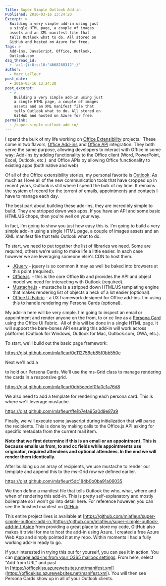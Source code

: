 ```yaml
---
Title: Super Simple Outlook Add-in
Published: 2016-03-16 13:24:20
Excerpt: >
  Building a very simple add-in using just
  a single HTML page, a couple of images
  assets and an XML manifest file that
  tells Outlook what to do. All stored on
  GitHub and hosted on Azure for free.
Tags: >
  Add-ins, JavaScript, Office, Outlook,
  Outlook.com
dsq_thread_id:
  - 'a:1:{i:0;s:10:"4668288312";}'
author:
  - Marc LaFleur
post_date:
  - 2016-03-16 13:24:20
post_excerpt:
  - >
    Building a very simple add-in using just
    a single HTML page, a couple of images
    assets and an XML manifest file that
    tells Outlook what to do. All stored on
    GitHub and hosted on Azure for free.
permalink:
  - /super-simple-outlook-add-in/
---
```

I spend the bulk of my life working on <a href="http://dev.office.com">Office Extensibility</a> projects.  These come in two flavors, <a href="https://msdn.microsoft.com/en-us/library/office/jj220060.aspx">Office Add-ins</a> and <a href="http://dev.office.com/chooseapiendpoint">Office API</a> integration. They both serve the same purpose, allowing developers to interact with Office in some way; Add-Ins by adding functionality to the Office client (Word, PowerPoint, Excel, Outlook, etc.)  and Office APIs by allowing Office functionality to existing apps (both native and web)

Of all of the Office extensibility stories, my personal favorite is <a href="http://dev.outlook.com">Outlook</a>. As much as I love all of the new communication tools that have cropped up in recent years, Outlook is still where I spend the bulk of my time. It remains the system of record for the torrent of emails, appointments and contacts I have to manage each day.

The best part about building these add-ins, they are incredibly simple to build. They are stripped down web apps. If you have an API and some basic HTML/JS chops, then you're well on your way.

In fact, I'm going to show you just how easy this is. I'm going to build a very simple add-in using a single HTML page, a couple of images assets and an XML manifest file that tells Outlook what to do.

To start, we need to put together the list of libraries we need. Some are required, others we're using to make life a little easier. In each case however we are leveraging someone else's CDN to host them.

<ul>
<li><a href="http://jquery.com/">JQuery</a> - jquery is so common it may as well be baked into browsers at this point (required).</li>
<li><a href="https://msdn.microsoft.com/en-us/library/office/fp142185.aspx">Office.js</a>  - this is the core Office lib and provides the API and object model we need for interacting with Outlook (required).</li>
<li><a href="https://github.com/janl/mustache.js">Mustache.js</a> - mustache is a stripped down HTML/JS templating engine that makes rendering list of objects a heck of a lot easier (optional).</li>
<li><a href="http://dev.office.com/fabric">Office UI Fabric</a> - a UX framework designed for Office add-ins. I'm using this to handle rendering my Persona Cards (optional).</li>
</ul>

My add-in here will be very simple. I'm going to inspect an email or appointment and render anyone on the from, to or cc line as a <a href="http://dev.office.com/fabric/components/personacard">Persona Card</a> using the Office UI Fabric.  All of this will be done in a single HTML page. It will support the bare-bones API ensuring this add-in will work across platforms (Outlook for Windows, Outlook for Mac, Outlook.com, OWA, etc.).

To start, we'll build out the basic page framework:

https://gist.github.com/mlafleur/0e112756cb85f0bb550e

Next we'll add a

<div> to hold our Persona Cards. We'll use the ms-Grid class to manage rendering the cards in a responsive grid.

https://gist.github.com/mlafleur/0db5eedef0fa0c1a76d8

We also need to add a template for rendering each persona card. This is where we'll leverage mustache.

https://gist.github.com/mlafleur/ffe1b7efa95a0d9e87a9

Finally, we will execute some javascript during initialization that will parse the recipients. This is done by making calls to the Office.js API asking for specific metadata from the current mail item.

__Note that we first determine if this is an email or an appointment. This is because emails us from, to and cc fields while appointments use originator, required attendees and optional attendees. In the end we will render them identically.__

After building up an array of recipients, we use mustache to render our template and append this to the ms-Grid row we defined earlier.

https://gist.github.com/mlafleur/5dc184b0b0ba91a06035

We then define a manifest file that tells Outlook the who, what, where and when of rendering this add-in. This is pretty self-explanatory and mostly boilerplate so I won't go into detail here. For reference however, you can see the finished manifest on [GitHub](https://github.com/mlafleur/super-simple-outlook-add-in/blob/master/manifest.xml).


This entire project lives is available at [https://github.com/mlafleur/super-simple-outlook-add-in.](https://github.com/mlafleur/super-simple-outlook-add-in.) Aside from providing a great place to store my code, GitHub also makes it trivial for me to host the add-in using Azure. I created a free Azure Web App and simply pointed it at my repo. Within moments I had a fully working add-in ready to go.


If your interested in trying this out for yourself, you can see it in action. You can [manage add-ins from your O365 mailbox settings](https://outlook.office.com/owa/?path=/options/manageapps). From here, select "Add from URL" and past in [https://officekiss.azurewebsites.net/manifest.xml](https://officekiss.azurewebsites.net/manifest.xml). You will then see Persona Cards show up in all of your Outlook clients.</div>